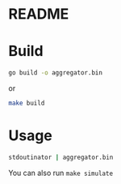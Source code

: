 # README

# Build

```bash
go build -o aggregator.bin
```

or

```bash
make build
```


# Usage

```bash
stdoutinator | aggregator.bin
```

You can also run `make simulate`

